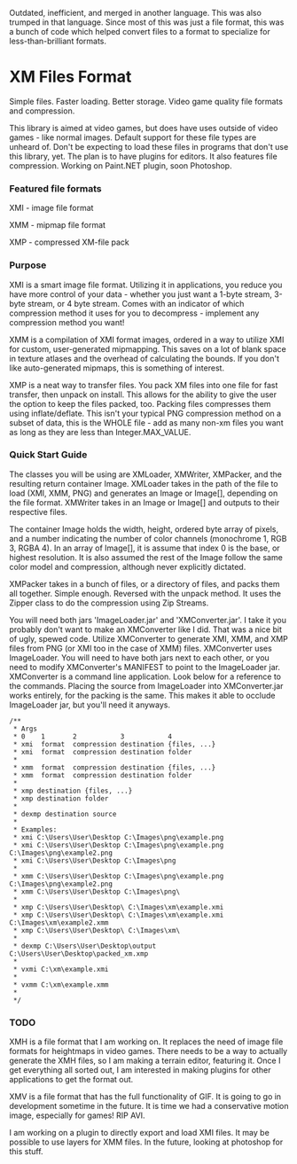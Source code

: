 
Outdated, inefficient, and merged in another language. This was also trumped in that language. Since most of this was just a file format, this was a bunch of code which helped convert files to a format to specialize for less-than-brilliant formats.

# XM Files Format
Simple files. Faster loading. Better storage. Video game quality file formats and compression.

This library is aimed at video games, but does have uses outside of video games - like normal images. Default support for these file types are unheard of. Don't be expecting to load these files in programs that don't use this library, yet. The plan is to have plugins for editors. It also features file compression. Working on Paint.NET plugin, soon Photoshop.

### Featured file formats
XMI - image file format

XMM - mipmap file format

XMP - compressed XM-file pack

### Purpose
XMI is a smart image file format. Utilizing it in applications, you reduce you have more control of your data - whether you just want a 1-byte stream, 3-byte stream, or 4 byte stream. Comes with an indicator of which compression method it uses for you to decompress - implement any compression method you want!

XMM is a compilation of XMI format images, ordered in a way to utilize XMI for custom, user-generated mipmapping. This saves on a lot of blank space in texture atlases and the overhead of calculating the bounds. If you don't like auto-generated mipmaps, this is something of interest.

XMP is a neat way to transfer files. You pack XM files into one file for fast transfer, then unpack on install. This allows for the ability to give the user the option to keep the files packed, too. Packing files compresses them using inflate/deflate. This isn't your typical PNG compression method on a subset of data, this is the WHOLE file - add as many non-xm files you want as long as they are less than Integer.MAX_VALUE.

### Quick Start Guide

The classes you will be using are XMLoader, XMWriter, XMPacker, and the resulting return container Image. XMLoader takes in the path of the file to load (XMI, XMM, PNG) and generates an Image or Image[], depending on the file format. XMWriter takes in an Image or Image[] and outputs to their respective files.

The container Image holds the width, height, ordered byte array of pixels, and a number indicating the number of color channels (monochrome 1, RGB 3, RGBA 4). In an array of Image[], it is assume that index 0 is the base, or highest resolution. It is also assumed the rest of the Image follow the same color model and compression, although never explicitly dictated.

XMPacker takes in a bunch of files, or a directory of files, and packs them all together. Simple enough. Reversed with the unpack method. It uses the Zipper class to do the compression using Zip Streams.

You will need both jars 'ImageLoader.jar' and 'XMConverter.jar'. I take it you probably don't want to make an XMConverter like I did. That was a nice bit of ugly, spewed code. Utilize XMConverter to generate XMI, XMM, and XMP files from PNG (or XMI too in the case of XMM) files. XMConverter uses ImageLoader. You will need to have both jars next to each other, or you need to modify XMConverter's MANIFEST to point to the ImageLoader jar. XMConverter is a command line application. Look below for a reference to the commands. Placing the source from ImageLoader into XMConverter.jar works entirely, for the packing is the same. This makes it able to occlude ImageLoader jar, but you'll need it anyways.

	/**
	 * Args
	 * 0	1		2			3			4
	 * xmi	format	compression	destination	{files, ...}
	 * xmi	format	compression	destination	folder
	 * 
	 * xmm	format	compression	destination {files, ...}
	 * xmm	format	compression	destination	folder
	 * 
	 * xmp destination {files, ...}
	 * xmp destination folder
	 * 
	 * dexmp destination source
	 * 
	 * Examples:
	 * xmi C:\Users\User\Desktop C:\Images\png\example.png
	 * xmi C:\Users\User\Desktop C:\Images\png\example.png C:\Images\png\example2.png
	 * xmi C:\Users\User\Desktop C:\Images\png
	 * 
	 * xmm C:\Users\User\Desktop C:\Images\png\example.png C:\Images\png\example2.png
	 * xmm C:\Users\User\Desktop C:\Images\png\
	 * 
	 * xmp C:\Users\User\Desktop\ C:\Images\xm\example.xmi
	 * xmp C:\Users\User\Desktop\ C:\Images\xm\example.xmi C:\Images\xm\example2.xmm
	 * xmp C:\Users\User\Desktop\ C:\Images\xm\
	 * 
	 * dexmp C:\Users\User\Desktop\output C:\Users\User\Desktop\packed_xm.xmp
	 * 
	 * vxmi C:\xm\example.xmi
	 * 
	 * vxmm C:\xm\example.xmm
	 * 
	 */


### TODO
XMH is a file format that I am working on. It replaces the need of image file formats for heightmaps in video games. There needs to be a way to actually generate the XMH files, so I am making a terrain editor, featuring it. Once I get everything all sorted out, I am interested in making plugins for other applications to get the format out.

XMV is a file format that has the full functionality of GIF. It is going to go in development sometime in the future. It is time we had a conservative motion image, especially for games! RIP AVI.

I am working on a plugin to directly export and load XMI files. It may be possible to use layers for XMM files. In the future, looking at photoshop for this stuff.

